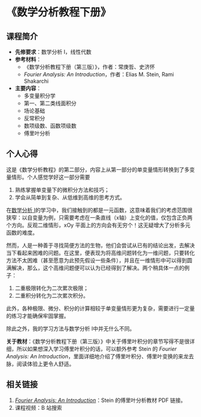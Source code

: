 # 《数学分析教程下册》

## 课程简介

- **先修要求**：数学分析 Ⅰ，线性代数
- **参考材料**：
    - 《数学分析教程下册（第三版）》，作者：常庚哲、史济怀
    - *Fourier Analysis: An Introduction*，作者：Elias M. Stein, Rami Shakarchi
- **主要内容**：
    - 多变量积分学
    - 第一、第二类线面积分
    - 场论基础
    - 反常积分
    - 数项级数、函数项级数
    - 傅里叶分析

## 个人心得

这是《数学分析教程》的第二部分，内容上从第一部分的单变量情形转换到了多变量情形。个人感觉学好这一部分需要

1. 熟练掌握单变量下的微积分方法和技巧；
2. 学会从简单到复杂、从低维到高维的思考方式。

在[数学分析 Ⅰ](./数学分析教程上册.md)的学习中，我们接触到的都是一元函数，这意味着我们的考虑范围很狭窄：以自变量为例，只需要考虑在一条直线（x轴）上变化的值，仅包含正负两个方向。反观二维情形，xOy 平面上的方向会有无穷个！这无疑增大了分析多元函数的难度。

然而，人是一种善于寻找简便方法的生物，他们会尝试从已有的结论出发，去解决当下看起来困难的问题。在这里，便表现为将高维问题转化为一维问题，只要转化方法不太困难（甚至愿意为此预先假设一些条件），并且在一维情形中可以得到圆满解决，那么，这个高维问题便可以认为已经得到了解决。两个稍具体一点的例子：

1. 二重极限转化为二次累次极限；
2. 二重积分转化为二次累次积分。

此外，各种极限、微分、积分的计算相较于单变量情形更为复杂，需要进行一定量的练习才能确保牢固掌握。

除此之外，我的学习方法与数学分析 Ⅰ中并无什么不同。

**关于教材**：《数学分析教程下册（第三版）》中关于傅里叶积分的章节写得不是很详细，所以如果想深入学习傅里叶积分的话，可以额外参考 Stein 的 *Fourier Analysis: An Introduction*，里面详细地介绍了傅里叶积分、傅里叶变换的来龙去脉，阅读体验上更令人舒适。

## 相关链接

1. [*Fourier Analysis: An Introduction*](http://kryakin.site/am2/Stein-Shakarchi-1-Fourier_Analysis.pdf)：Stein 的傅里叶分析教材 PDF 链接。
2. 课程视频：B 站搜索
